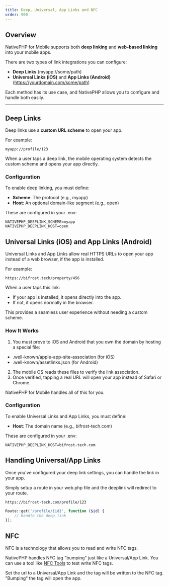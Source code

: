 ```yaml
---
title: Deep, Universal, App Links and NFC
order: 900
---
```


## Overview

NativePHP for Mobile supports both **deep linking** and **web-based linking** into your mobile apps.

There are two types of link integrations you can configure:

- **Deep Links** (myapp://some/path)
- **Universal Links (iOS)** and **App Links (Android)** (https://yourdomain.com/some/path)

Each method has its use case, and NativePHP allows you to configure and handle both easily.

---

## Deep Links

Deep links use a **custom URL scheme** to open your app.

For example:

```
myapp://profile/123
```


When a user taps a deep link, the mobile operating system detects the custom scheme and opens your app directly.

### Configuration

To enable deep linking, you must define:

- **Scheme**: The protocol (e.g., myapp)
- **Host**: An optional domain-like segment (e.g., open)

These are configured in your .env:

```dotenv
NATIVEPHP_DEEPLINK_SCHEME=myapp
NATIVEPHP_DEEPLINK_HOST=open
```

## Universal Links (iOS) and App Links (Android)

Universal Links and App Links allow real HTTPS URLs to open your app instead of a web browser, if the app is installed.

For example:
```dotenv
https://bifrost.tech/property/456
```

When a user taps this link:

 - If your app is installed, it opens directly into the app.
 - If not, it opens normally in the browser.

This provides a seamless user experience without needing a custom scheme.

### How It Works
1. You must prove to iOS and Android that you own the domain by hosting a special file:
 - .well-known/apple-app-site-association (for iOS)
 - .well-known/assetlinks.json (for Android)
2. The mobile OS reads these files to verify the link association.
3. Once verified, tapping a real URL will open your app instead of Safari or Chrome.

NativePHP for Mobile handles all of this for you.

### Configuration

To enable Universal Links and App Links, you must define:

- **Host**: The domain name (e.g., bifrost-tech.com)

These are configured in your .env:

```dotenv
NATIVEPHP_DEEPLINK_HOST=bifrost-tech.com
```

## Handling Universal/App Links

Once you've configured your deep link settings, you can handle the link in your app.

Simply setup a route in your web.php file and the deeplink will redirect to your route.

```dotenv
https://bifrost-tech.com/profile/123
```

```php
Route::get('/profile/{id}', function ($id) {
    // Handle the deep link
});
```

## NFC
NFC is a technology that allows you to read and write NFC tags. 

NativePHP handles NFC tag "bumping" just like a Universal/App Link. 
You can use a tool like [NFC Tools](https://www.wakdev.com/en/) to test write NFC tags.

Set the url to a Universal/App Link and the tag will be written to the NFC tag. 
"Bumping" the tag will open the app.



